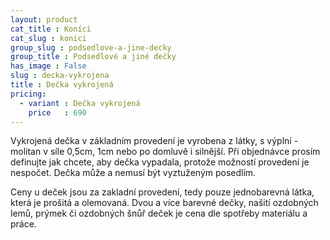 ```yaml
---
layout: product
cat_title : Koníci
cat_slug : konici
group_slug : podsedlove-a-jine-decky
group_title : Podsedlové a jiné dečky
has_image : False
slug : decka-vykrojena
title : Dečka vykrojená
pricing:
  - variant : Dečka vykrojená
    price   : 690
---
```


Vykrojená dečka v základním provedení je vyrobena z látky, s výplní - molitan v síle 0,5cm, 1cm nebo po domluvě i silnější.
Při objednávce prosím definujte jak chcete, aby dečka vypadala, protože možností provedení je nespočet.
Dečka může a nemusí být vyztuženým posedlím.

Ceny u deček jsou za zakladní provedení, tedy pouze jednobarevná látka, která je prošitá a olemovaná.
Dvou a více barevné dečky, našití ozdobných lemů, prýmek či ozdobných šnůř deček je cena dle spotřeby materiálu a práce.

